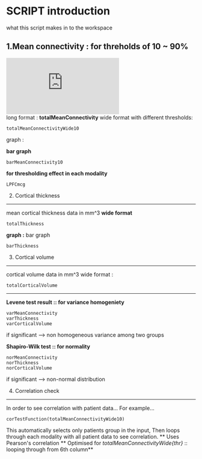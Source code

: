 SCRIPT introduction 
===================
what this script makes in to the workspace


1.Mean connectivity : for threholds of 10 ~ 90%
-----------------------------------------------
![total connectivity to one cortex region / total connectivity to all cortex](http://latex.codecogs.com/gif.latex?1%2Bsin%28mc%5E2%29%0D%0A)   
long format :
**totalMeanConnectivity**
   wide format with different thresholds: 
```
totalMeanConnectivityWide10 
```
   graph :

**bar graph**

```
barMeanConnectivity10
```
**for thresholding effect in each modality**

```
LPFCmcg
```


2. Cortical thickness
--------------------
   mean cortical thickness data in mm^3
**wide format**
```
totalThickness
```
**graph :**
bar graph 
```
barThickness
```

3. Cortical volume   
--------------------
   cortical volume data in mm^3
   wide format : 
```
totalCorticalVolume
```

  -------------------------------------------------------------------------
**Levene test result :: for variance homogeniety**

```
varMeanConnectivity
varThickness
varCorticalVolume
```
if significant --> non homogeneous variance among two groups
        

**Shapiro-Wilk test :: for normality**
```
norMeanConnectivity
norThickness
norCorticalVolume
```
if significant --> non-normal distribution


4. Correlation check
--------------------
In order to see correlation with patient data...
For example...
```
corTestFunction(totalMeanConnectivityWide10)
```
This automatically selects only patients group in the input,
Then loops through each modality with all patient data to see correlation.
** Uses Pearson's correlation
** Optimised for *totalMeanConnectivityWide{thr}* 
:: looping through from 6th column**


